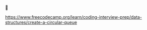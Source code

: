 🔗

https://www.freecodecamp.org/learn/coding-interview-prep/data-structures/create-a-circular-queue

